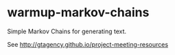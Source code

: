# warmup-markov-chains
Simple Markov Chains for generating text.

See http://gtagency.github.io/project-meeting-resources
